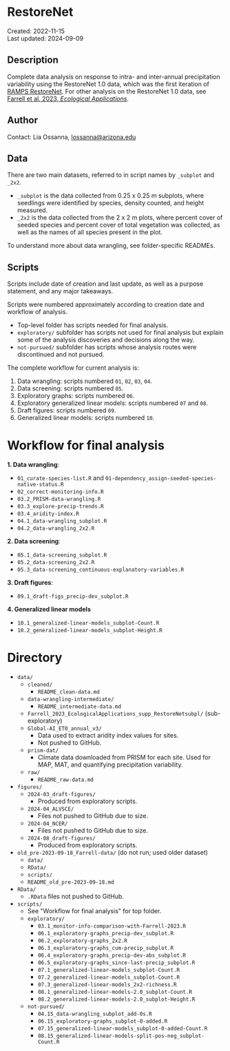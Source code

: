 # RestoreNet
Created: 2022-11-15  
Last updated: 2024-09-09
  
## Description  
Complete data analysis on response to intra- and inter-annual precipitation variability using the RestoreNet 1.0 data, which was the first iteration of [RAMPS RestoreNet](https://www.usgs.gov/centers/southwest-biological-science-center/science/restorenet-distributed-field-trial-network). For other analysis on the RestoreNet 1.0 data, see [Farrell et al. 2023, *Ecological Applications*](https://doi.org/10.1002/eap.2834).

  
## Author
Contact: Lia Ossanna, lossanna@arizona.edu

## Data
There are two main datasets, referred to in script names by `_subplot` and `_2x2`.
- `_subplot` is the data collected from 0.25 x 0.25 m subplots, where seedlings were identified by species, density counted, and height measured.
- `_2x2` is the data collected from the 2 x 2 m plots, where percent cover of seeded species and percent cover of total vegetation was collected, as well as the names of all species present in the plot.  

To understand more about data wrangling, see folder-specific READMEs.

## Scripts
Scripts include date of creation and last update, as well as a purpose statement, and any major takeaways.  

Scripts were numbered approximately according to creation date and workflow of analysis. 
- Top-level folder has scripts needed for final analysis.
- `exploratory/` subfolder has scripts not used for final analysis but explain some of the analysis discoveries and decisions along the way.
- `not-pursued/` subfolder has scripts whose analysis routes were discontinued and not pursued.

The complete workflow for current analysis is:  
1. Data wrangling: scripts numbered `01`, `02`, `03`, `04`.  
2. Data screening: scripts numbered `05`.
3. Exploratory graphs: scripts numbered `06`.
4. Exploratory generalized linear models: scripts numbered `07` and `08`.
5. Draft figures: scripts numbered `09`.
6. Generalized linear models: scripts numbered `10`.


# Workflow for final analysis
**1. Data wrangling**:
- `01_curate-species-list.R` and `01-dependency_assign-seeded-species-native-status.R`
- `02_correct-monitoring-info.R`
- `03.2_PRISM-data-wrangling.R`
- `03.3_explore-precip-trends.R`
- `03.4_aridity-index.R`
- `04.1_data-wrangling_subplot.R`
- `04.2_data-wrangling_2x2.R`

**2. Data screening**:
- `05.1_data-screening_subplot.R`
- `05.2_data-screening_2x2.R`
- `05.3_data-screening_continuous-explanatory-variables.R`

**3. Draft figures**:
- `09.1_draft-figs_precip-dev_subplot.R`


**4. Generalized linear models**
- `10.1_generalized-linear-models_subplot-Count.R`
- `10.2_generalized-linear-models_subplot-Height.R`


# Directory
- `data/`
    - `cleaned/`
        - `README_clean-data.md`
    - `data-wrangling-intermediate/`
        - `README_intermediate-data.md`
    - `Farrell_2023_EcologicalApplications_supp_RestoreNetsubpl/` (sub-exploratory)
    - `Global-AI_ET0_annual_v3/`
        - Data used to extract aridity index values for sites. 
        - Not pushed to GitHub.
    - `prism-dat/`
        - Climate data downloaded from PRISM for each site. Used for MAP, MAT, and quantifying precipitation variability.
    - `raw/`
        - `README_raw-data.md`
- `figures/`
    - `2024-03_draft-figures/`
        - Produced from exploratory scripts.
    - `2024-04_ALVSCE/`
        - Files not pushed to GitHub due to size.
    - `2024-04_NCER/`
        - Files not pushed to GitHub due to size.
    - `2024-08_draft-figures/`
        - Produced from exploratory scripts.
- `old_pre-2023-09-18_Farrell-data/` (do not run; used older dataset)
    - `data/`
    - `RData/`
    - `scripts/`
    - `README_old_pre-2023-09-18.md`
- `RData/`
    - `.RData` files not pushed to GitHub.
- `scripts/`
    - See "Workflow for final analysis" for top folder.
    - `exploratory/`
        - `03.1_monitor-info-comparison-with-Farrell-2023.R`
        - `06.1_exploratory-graphs_precip-dev_subplot.R` 
        - `06.2_exploratory-graphs_2x2.R` 
        - `06.3_exploratory-graphs_cum-precip_subplot.R` 
        - `06.4_exploratory-graphs_precip-dev-abs_subplot.R`
        - `06.5_exploratory-graphs_since-last-precip_subplot.R` 
        - `07.1_generalized-linear-models_subplot-Count.R` 
        - `07.2_generalized-linear-models_subplot-Count.R` 
        - `07.3_generalized-linear-models_2x2-richness.R` 
        - `08.1_generalized-linear-models-2.0_subplot-Count.R` 
        - `08.2_generalized-linear-models-2.0_subplot-Height.R`
    - `not-pursued/`
        - `04.15_data-wrangling_subplot_add-0s.R`
        - `06.15_exploratory-graphs_subplot-0-added.R`
        - `07.15_generalized-linear-models_subplot-0-added-Count.R` 
        - `08.15_generalized-linear-models-split-pos-neg_subplot-Count.R`
